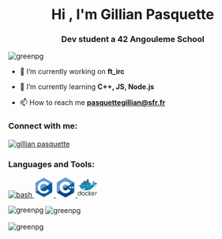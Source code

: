 <h1 align="center">Hi , I'm Gillian Pasquette</h1>
<h3 align="center">Dev student a 42 Angouleme School</h3>

<p align="left"> <img src="https://komarev.com/ghpvc/?username=greenpg&label=Profile%20views&color=0e75b6&style=flat" alt="greenpg" /> </p>

- 🔭 I’m currently working on **ft_irc**

- 🌱 I’m currently learning **C++, JS, Node.js**

- 📫 How to reach me **pasquettegillian@sfr.fr**

<h3 align="left">Connect with me:</h3>
<p align="left">
<a href="https://linkedin.com/in/gillian pasquette" target="blank"><img align="center" src="https://raw.githubusercontent.com/rahuldkjain/github-profile-readme-generator/master/src/images/icons/Social/linked-in-alt.svg" alt="gillian pasquette" height="30" width="40" /></a>
</p>

<h3 align="left">Languages and Tools:</h3>
<p align="left"> <a href="https://www.gnu.org/software/bash/" target="_blank" rel="noreferrer"> <img src="https://www.vectorlogo.zone/logos/gnu_bash/gnu_bash-icon.svg" alt="bash" width="40" height="40"/> </a> <a href="https://www.cprogramming.com/" target="_blank" rel="noreferrer"> <img src="https://raw.githubusercontent.com/devicons/devicon/master/icons/c/c-original.svg" alt="c" width="40" height="40"/> </a> <a href="https://www.w3schools.com/cpp/" target="_blank" rel="noreferrer"> <img src="https://raw.githubusercontent.com/devicons/devicon/master/icons/cplusplus/cplusplus-original.svg" alt="cplusplus" width="40" height="40"/> </a> <a href="https://www.docker.com/" target="_blank" rel="noreferrer"> <img src="https://raw.githubusercontent.com/devicons/devicon/master/icons/docker/docker-original-wordmark.svg" alt="docker" width="40" height="40"/> </a> </p>

<p><img align="left" src="https://github-readme-stats.vercel.app/api/top-langs?username=greenpg&show_icons=true&locale=en&layout=compact" alt="greenpg" /></p>

<p>&nbsp;<img align="center" src="https://github-readme-stats.vercel.app/api?username=greenpg&show_icons=true&locale=en" alt="greenpg" /></p>

<p><img align="center" src="https://github-readme-streak-stats.herokuapp.com/?user=greenpg&" alt="greenpg" /></p>
